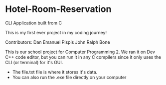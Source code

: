 # Hotel-Room-Reservation
CLI Application built from C

This is my first ever project in my coding journey!

Contributors:
  Dan Emanuel Pispis
  John Ralph Bone

This is our school project for Computer Programming 2. We ran it on Dev C++ code editor, but you can run it in any C compilers since it only uses the CLI (or terminal) for it's GUI.

- The file.txt file is where it stores it's data.
- You can also run the .exe file directly on your computer
